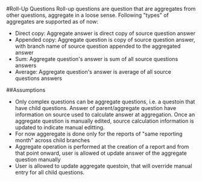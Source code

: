 #Roll-Up Questions
Roll-up questions are question that are aggregates from other questions, aggregate in a loose sense. Following "types" of aggregates are supported as of now:
* Direct copy: Aggregate answer is direct copy of source question answer
* Appended copy: Aggregate question is copy of source question answer, with branch name of source question appended to the aggregated answer
* Sum: Aggregate question's answer is sum of all source questions answers
* Average: Aggregate question's answer is average of all source questions answers

##Assumptions
* Only complex questions can be aggregate questions, i.e. a questoin that have child questions. Answer of parent/aggregate question have information on source used to calculate answer at aggregation. Once an aggregate question is manually edited, source calculation information is updated to indicate manual editting. 
* For now aggeregate is done only for the reports of "same reporting month" across child branches
* Aggregate operation is performed at the creation of a report and from that point onward, user is allowed ot update answer of the aggregate question manually
* User is allowed to update aggregate questoin, that will override manual entry for all child questions.
  